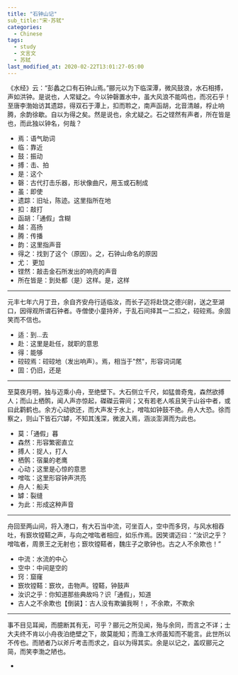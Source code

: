 ```yaml
---
title: "石钟山记"
sub_title:"宋·苏轼"
categories:
  - Chinese
tags:
  - study
  - 文言文
  - 苏轼
last_modified_at: 2020-02-22T13:01:27-05:00
---
```


《水经》云：“彭蠡之口有石钟山焉。”郦元以为下临深潭，微风鼓浪，水石相搏，声如洪钟。是说也，人常疑之。今以钟磬置水中，虽大风浪不能鸣也，而况石乎！至唐李渤始访其遗踪，得双石于潭上，扣而聆之，南声函胡，北音清越，桴止响腾，余韵徐歇。自以为得之矣。然是说也，余尤疑之。石之铿然有声者，所在皆是也，而此独以钟名，何哉？

* 焉：语气助词
* 临：靠近
* 鼓：振动
* 搏：击、拍
* 是：这个
* 磬：古代打击乐器，形状像曲尺，用玉或石制成
* 虽：即使
* 遗踪：旧址，陈迹。这里指所在地
* 扣：敲打
* 函胡：「通假」含糊
* 越：高扬
* 腾：传播
* 韵：这里指声音
* 得之：找到了这个（原因）。之，石钟山命名的原因
* 尤： 更加
* 铿然：敲击金石所发出的响亮的声音
* 所在皆是：到处都（是）这样。是，这样

***

元丰七年六月丁丑，余自齐安舟行适临汝，而长子迈将赴饶之德兴尉，送之至湖口，因得观所谓石钟者。寺僧使小童持斧，于乱石间择其一二扣之，硿硿焉。余固笑而不信也。

* 适：到…去
* 赴：这里是赴任，就职的意思
* 得：能够
* 硿硿焉：硿硿地（发出响声）。焉，相当于"然"，形容词词尾
* 固：仍旧，还是

***

至莫夜月明，独与迈乘小舟，至绝壁下。大石侧立千尺，如猛兽奇鬼，森然欲搏人；而山上栖鹘，闻人声亦惊起，磔磔云霄间；又有若老人咳且笑于山谷中者，或曰此鹳鹤也。余方心动欲还，而大声发于水上，噌吰如钟鼓不绝。舟人大恐。徐而察之，则山下皆石穴罅，不知其浅深，微波入焉，涵淡澎湃而为此也。

* 莫：「通假」暮
* 森然：形容繁密直立 
* 搏人：捉人，打人
* 栖鹘：宿巢的老鹰
* 心动；这里是心惊的意思
* 噌吰：这里形容钟声洪亮
* 舟人：船夫
* 罅：裂缝
* 为此：形成这种声音

***

舟回至两山间，将入港口，有大石当中流，可坐百人，空中而多窍，与风水相吞吐，有窾坎镗鞳之声，与向之噌吰者相应，如乐作焉。因笑谓迈曰：“汝识之乎？噌吰者，周景王之无射也；窾坎镗鞳者，魏庄子之歌钟也。古之人不余欺也！”

* 中流：水流的中心
* 空中：中间是空的
* 窍：窟窿
* 窾坎镗鞳：窾坎，击物声。镗鞳，钟鼓声
* 汝识之乎：你知道那些典故吗？识「通假」，知道
* 古人之不余欺也【倒装】：古人没有欺骗我啊！，不余欺，不欺余

***

事不目见耳闻，而臆断其有无，可乎？郦元之所见闻，殆与余同，而言之不详；士大夫终不肯以小舟夜泊绝壁之下，故莫能知；而渔工水师虽知而不能言。此世所以不传也。而陋者乃以斧斤考击而求之，自以为得其实。余是以记之，盖叹郦元之简，而笑李渤之陋也。

*
